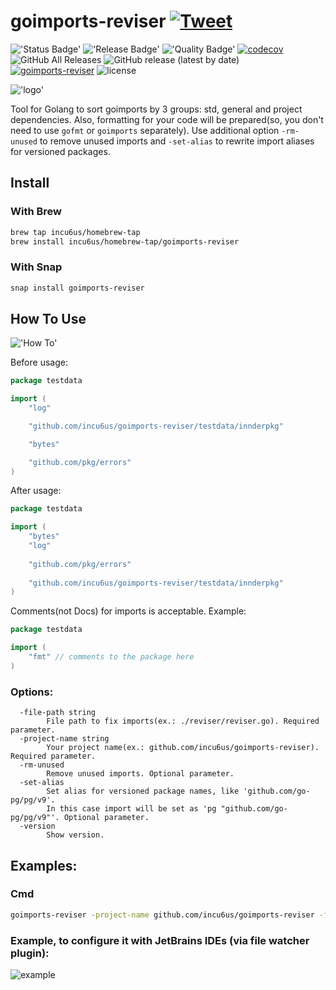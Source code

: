 # goimports-reviser [![Tweet](https://img.shields.io/twitter/url/http/shields.io.svg?style=social)](https://twitter.com/intent/tweet?text=Right%20golang%20imports%20sorting%20and%20code%20formatting%20tool%20(goimports%20alternative)&url=https://github.com/incu6us/goimports-reviser&hashtags=golang,code,goimports-reviser,goimports,gofmt,developers)
!['Status Badge'](https://github.com/incu6us/goimports-reviser/workflows/build/badge.svg)
!['Release Badge'](https://github.com/incu6us/goimports-reviser/workflows/release/badge.svg)
!['Quality Badge'](https://goreportcard.com/badge/github.com/incu6us/goimports-reviser)
[![codecov](https://codecov.io/gh/incu6us/goimports-reviser/branch/master/graph/badge.svg)](https://codecov.io/gh/incu6us/goimports-reviser)
![GitHub All Releases](https://img.shields.io/github/downloads/incu6us/goimports-reviser/total?color=green)
![GitHub release (latest by date)](https://img.shields.io/github/v/release/incu6us/goimports-reviser?color=green)
[![goimports-reviser](https://snapcraft.io//goimports-reviser/badge.svg)](https://snapcraft.io/goimports-reviser)
![license](https://img.shields.io/github/license/incu6us/goimports-reviser)


!['logo'](./images/reviser-muscot_200.png)


Tool for Golang to sort goimports by 3 groups: std, general and project dependencies.
Also, formatting for your code will be prepared(so, you don't need to use `gofmt` or `goimports` separately). 
Use additional option `-rm-unused` to remove unused imports and `-set-alias` to rewrite import aliases for versioned packages.

## Install
### With Brew
```bash
brew tap incu6us/homebrew-tap
brew install incu6us/homebrew-tap/goimports-reviser
```

### With Snap
```bash
snap install goimports-reviser
```

## How To Use
!['How To'](./images/howto.gif)

Before usage:
```go
package testdata

import (
	"log"

	"github.com/incu6us/goimports-reviser/testdata/innderpkg"

	"bytes"

	"github.com/pkg/errors"
)
``` 

After usage:
```go
package testdata

import (
	"bytes"
	"log"
	
	"github.com/pkg/errors"
	
	"github.com/incu6us/goimports-reviser/testdata/innderpkg"
)
```

Comments(not Docs) for imports is acceptable. Example:
```go
package testdata

import (
    "fmt" // comments to the package here
)
```  

### Options:
```text
  -file-path string
    	File path to fix imports(ex.: ./reviser/reviser.go). Required parameter.
  -project-name string
    	Your project name(ex.: github.com/incu6us/goimports-reviser). Required parameter.
  -rm-unused
    	Remove unused imports. Optional parameter.
  -set-alias
        Set alias for versioned package names, like 'github.com/go-pg/pg/v9'. 
        In this case import will be set as 'pg "github.com/go-pg/pg/v9"'. Optional parameter.
  -version
    	Show version.
```

## Examples:
### Cmd
```bash
goimports-reviser -project-name github.com/incu6us/goimports-reviser -file-path ./reviser/reviser.go -rm-unused -set-alias
```

### Example, to configure it with JetBrains IDEs (via file watcher plugin):
![example](./images/image.png)
